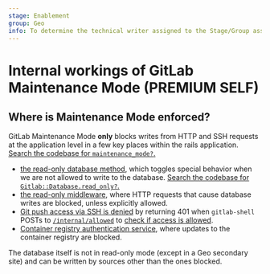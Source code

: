 ```yaml
---
stage: Enablement
group: Geo
info: To determine the technical writer assigned to the Stage/Group associated with this page, see https://about.gitlab.com/handbook/engineering/ux/technical-writing/#assignments
---
```


# Internal workings of GitLab Maintenance Mode **(PREMIUM SELF)**

## Where is Maintenance Mode enforced?

GitLab Maintenance Mode **only** blocks writes from HTTP and SSH requests at the application level in a few key places within the rails application.
[Search the codebase for `maintenance_mode?`.](https://gitlab.com/search?utf8=%E2%9C%93&search=maintenance_mode%3F&group_id=9970&project_id=278964&scope=blobs&search_code=false&snippets=false&repository_ref=)

- [the read-only database method](https://gitlab.com/gitlab-org/gitlab/blob/2425e9de50c678413ceaad6ee3bf66f42b7e228c/ee/lib/ee/gitlab/database.rb#L13), which toggles special behavior when we are not allowed to write to the database. [Search the codebase for `Gitlab::Database.read_only?`.](https://gitlab.com/search?utf8=%E2%9C%93&search=Gitlab%3A%3ADatabase.read_only%3F&group_id=9970&project_id=278964&scope=blobs&search_code=false&snippets=false&repository_ref=)
- [the read-only middleware](https://gitlab.com/gitlab-org/gitlab/-/blob/master/ee/lib/ee/gitlab/middleware/read_only/controller.rb), where HTTP requests that cause database writes are blocked, unless explicitly allowed.
- [Git push access via SSH is denied](https://gitlab.com/gitlab-org/gitlab/-/blob/2425e9de50c678413ceaad6ee3bf66f42b7e228c/ee/lib/ee/gitlab/git_access.rb#L13) by returning 401 when `gitlab-shell` POSTs to [`/internal/allowed`](internal_api.md) to [check if access is allowed](internal_api.md#git-authentication).
- [Container registry authentication service](https://gitlab.com/gitlab-org/gitlab/-/blob/2425e9de50c678413ceaad6ee3bf66f42b7e228c/ee/app/services/ee/auth/container_registry_authentication_service.rb#L12), where updates to the container registry are blocked.

The database itself is not in read-only mode (except in a Geo secondary site) and can be written by sources other than the ones blocked.
